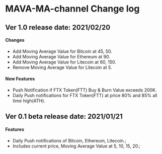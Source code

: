 # MAVA-MA-channel Change log


## Ver 1.0 release date: 2021/02/20
#### Changes
- Add Moving Average Value for Bitcoin at 45, 50.
- Add Moving Average Value for Ethereum at 90.
- Add Moving Average Value for Litecoin at 60, 150.
- Remove Moving Average Value for Litecoin at 5.
#### New Features
- Push Notification if FTX Token(FTT) Buy & Burn Value exceeds 200K.
- Daily Push notifications for FTX Token(FTT) at price 80% and 85% all time high(ATH).


## Ver 0.1 beta  release date: 2021/01/21
#### Features
- Daily Push notifications of Bitcoin, Ethereum, Litecoin.;
- Includes current price, Moving Average Value at 5, 10, 15, 20.;
